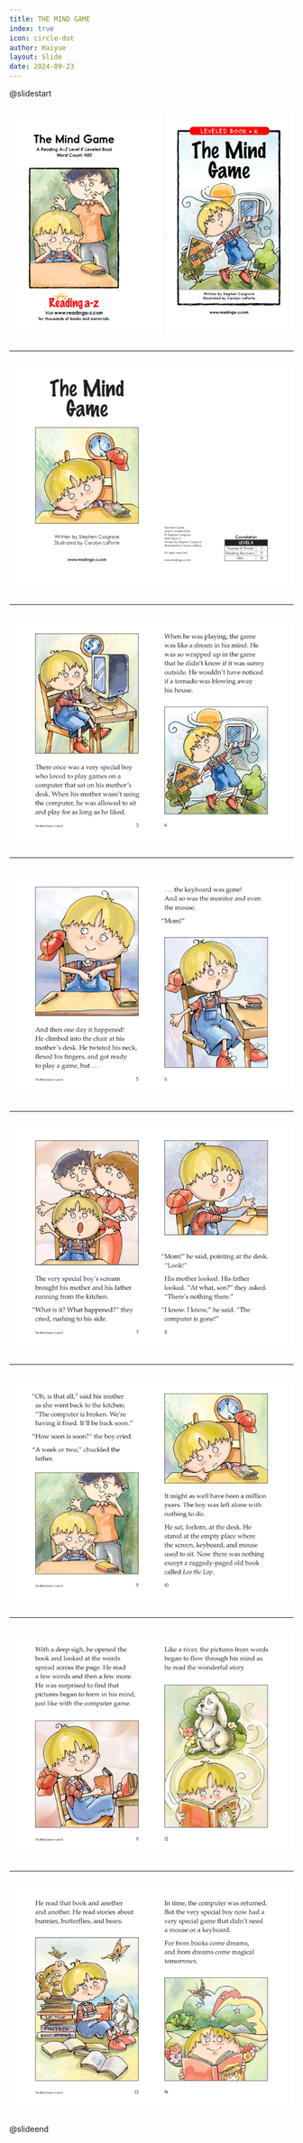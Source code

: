 ```yaml
---
title: THE MIND GAME
index: true
icon: circle-dot
author: Haiyue
layout: Slide
date: 2024-09-23
---
```

 
@slidestart

<div style="display:flex">
<div style="flex:1">

![](https://raw.githubusercontent.com/yclord/reading/refs/heads/master/english/Level-K/THE%20MIND%20GAME/001.webp)
</div>
<div style="flex:1">

![](https://raw.githubusercontent.com/yclord/reading/refs/heads/master/english/Level-K/THE%20MIND%20GAME/002.webp)
</div>
</div>

---

<div style="display:flex">
<div style="flex:1">

![](https://raw.githubusercontent.com/yclord/reading/refs/heads/master/english/Level-K/THE%20MIND%20GAME/003.webp)
</div>
<div style="flex:1">

![](https://raw.githubusercontent.com/yclord/reading/refs/heads/master/english/Level-K/THE%20MIND%20GAME/004.webp)
</div>
</div>

---

<div style="display:flex">
<div style="flex:1">

![](https://raw.githubusercontent.com/yclord/reading/refs/heads/master/english/Level-K/THE%20MIND%20GAME/005.webp)
</div>
<div style="flex:1">

![](https://raw.githubusercontent.com/yclord/reading/refs/heads/master/english/Level-K/THE%20MIND%20GAME/006.webp)
</div>
</div>

---

<div style="display:flex">
<div style="flex:1">

![](https://raw.githubusercontent.com/yclord/reading/refs/heads/master/english/Level-K/THE%20MIND%20GAME/007.webp)
</div>
<div style="flex:1">

![](https://raw.githubusercontent.com/yclord/reading/refs/heads/master/english/Level-K/THE%20MIND%20GAME/008.webp)
</div>
</div>

---

<div style="display:flex">
<div style="flex:1">

![](https://raw.githubusercontent.com/yclord/reading/refs/heads/master/english/Level-K/THE%20MIND%20GAME/009.webp)
</div>
<div style="flex:1">

![](https://raw.githubusercontent.com/yclord/reading/refs/heads/master/english/Level-K/THE%20MIND%20GAME/010.webp)
</div>
</div>

---

<div style="display:flex">
<div style="flex:1">

![](https://raw.githubusercontent.com/yclord/reading/refs/heads/master/english/Level-K/THE%20MIND%20GAME/011.webp)
</div>
<div style="flex:1">

![](https://raw.githubusercontent.com/yclord/reading/refs/heads/master/english/Level-K/THE%20MIND%20GAME/012.webp)
</div>
</div>

---

<div style="display:flex">
<div style="flex:1">

![](https://raw.githubusercontent.com/yclord/reading/refs/heads/master/english/Level-K/THE%20MIND%20GAME/013.webp)
</div>
<div style="flex:1">

![](https://raw.githubusercontent.com/yclord/reading/refs/heads/master/english/Level-K/THE%20MIND%20GAME/014.webp)
</div>
</div>

---

<div style="display:flex">
<div style="flex:1">

![](https://raw.githubusercontent.com/yclord/reading/refs/heads/master/english/Level-K/THE%20MIND%20GAME/015.webp)
</div>
<div style="flex:1">

![](https://raw.githubusercontent.com/yclord/reading/refs/heads/master/english/Level-K/THE%20MIND%20GAME/016.webp)
</div>
</div>

@slideend